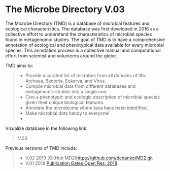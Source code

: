 # The Microbe Directory V.03

The Microbe Directory (TMD) is a database of microbial features and ecological characteristics. The database was first developed in 2016 as a collective effort to understand the characteristics of microbial species found in metagenomic studies.
The goal of TMD is to have a comprehensive annotation of ecological and phenotypical data available for every microbial species. This annotation process is a collective manual and computational effort from scientist and volunteers around the globe.

TMD aims to:

>* Provide a curated list of microbes from all domains of life: Archaea, Bacteria, Eukarya, and Virus.
>* Compile microbial data from different databases and metagenomic studies into a single one.
>* Give a phenotypic and ecologic description of microbial species given their unique biological features.
>* Annotate the microbiome where taxa have been identified.
>* Make microbial data handy to everyone!
>*

Visualize database in the following link.
> V.03 

Previous versions of TMD include:

>* V.02 2019 [GitHub MD2]https://github.com/dcdanko/MD2.git
>* V.01 2018 [Publication Gates Open Res. 2018](https://www.ncbi.nlm.nih.gov/pmc/articles/PMC5883067/)
